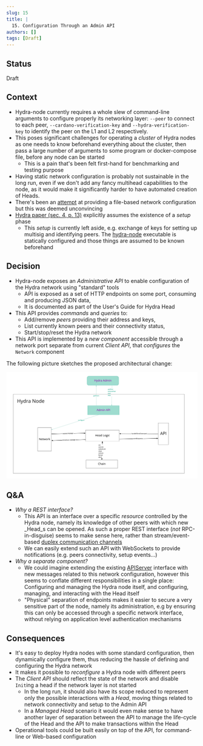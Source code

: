 ```yaml
---
slug: 15
title: | 
  15. Configuration Through an Admin API
authors: []
tags: [Draft]
---
```


## Status

Draft

## Context

* Hydra-node currently requires a whole slew of command-line arguments to configure properly its networking layer: `--peer` to connect to each peer, `--cardano-verification-key` and `--hydra-verification-key` to identify the peer on the L1 and L2 respectively.
* This poses significant challenges for operating a _cluster_ of Hydra nodes as one needs to know beforehand everything about the cluster, then pass a large number of arguments to some program or docker-compose file, before any node can be started
  * This is a pain that's been felt first-hand for benchmarking and testing purpose
* Having static network configuration is probably not sustainable in the long run, even if we don't add any fancy multihead capabilities to the node, as it would make it significantly harder to have automated creation of Heads.
* There's been an [attempt](https://github.com/input-output-hk/hydra-poc/pull/222) at providing a file-based network configuration but this was deemed unconvincing
* [Hydra paper (sec. 4, p. 13)](https://eprint.iacr.org/2020/299.pdf) explicitly assumes the existence of a _setup_ phase
  * This _setup_ is currently left aside, e.g. exchange of keys for setting up multisig and identifying peers. The [hydra-node](https://github.com/input-output-hk/hydra-poc/blob/abailly-iohk/admin-api-adr/hydra-node/exe/hydra-node/Main.hs#L41) executable is statically configured and those things are assumed to be known beforehand

## Decision

* Hydra-node exposes an _Administrative API_ to enable configuration of the Hydra network using "standard" tools
  * API is exposed as a set of HTTP endpoints on some port, consuming and producing JSON data,
  * It is documented as part of the User's Guide for Hydra Head
* This API provides _commands_ and _queries_ to:
  * Add/remove _peers_ providing their address and keys,
  * List currently known peers and their connectivity status,
  * Start/stop/reset the Hydra network
* This API is implemented by a _new component_ accessible through a network port separate from current _Client API_, that _configures_ the `Network` component

The following picture sketches the proposed architectural change:

![Architecture change](img/0015-architecture-change.jpg)

## Q&A

* *Why a REST interface?*
  * This API is an interface over a specific _resource_ controlled by the Hydra node, namely its knowledge of other peers with which new _Head_s can be opened. As such a proper REST interface (_not_ RPC-in-disguise) seems to make sense here, rather than stream/event-based [duplex communication channels](/adr/3)
  * We can easily extend such an API with WebSockets to provide notifications (e.g. peers connectivity, setup events...)
* *Why a separate component?*
  * We could imagine extending the existing [APIServer](https://github.com/input-output-hk/hydra-poc/blob/9129c7c013fe2cdc77db048a54981e1ace0843b8/hydra-node/src/Hydra/API/Server.hs) interface with new messages related to this network configuration, however this seems to conflate different responsibilities in a single place: Configuring and managing the Hydra node itself, and configuring, managing, and interacting with the Head itself
  * "Physical" separation of endpoints makes it easier to secure a very sensitive part of the node, namely its administration, e.g by ensuring this can only be accessed through a specific network interface, without relying on application level authentication mechanisms

## Consequences

* It's easy to deploy Hydra nodes with some standard configuration, then dynamically configure them, thus reducing the hassle of defining and configuring the Hydra network
* It makes it possible to _reconfigure_ a Hydra node with different peers
* The _Client API_ should reflect the state of the network and disable `Init`ing a head if the network layer is not started
  * In the long run, it should also have its scope reduced to represent only the possible interactions with a _Head_, moving things related to network connectivity and setup to the Admin API
  * In a _Managed Head_ scenario it would even make sense to have another layer of separation between the API to manage the life-cycle of the Head and the API to make transactions within the Head
* Operational tools could be built easily on top of the API, for command-line or Web-based configuration
